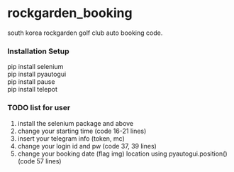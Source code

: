 # rockgarden_booking
south korea rockgarden golf club auto booking code.

### Installation Setup
  pip install selenium    
  pip install pyautogui    
  pip install pause    
  pip install telepot    

### TODO list for user
1) install the selenium package and above 
2) change your starting time (code 16-21 lines)
3) insert your telegram info (token, mc)
4) change your login id and pw (code 37, 39 lines)
5) change your booking date (flag img) location using pyautogui.position() (code 57 lines)
